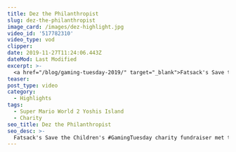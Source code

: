 ```yaml
---
title: Dez the Philanthropist
slug: dez-the-philanthropist
image_card: /images/dez-highlight.jpg
video_id: '517782310'
video_type: vod
clipper:
date: 2019-11-27T11:24:06.443Z
dateMod: Last Modified
excerpt: >-
  <a href="/blog/gaming-tuesday-2019/" target="_blank">Fatsack's Save the Children's #GamingTuesday charity fundraiser</a> met the donation goal within the first hour and a half of streaming thanks to everyone who donated, including Dezmarsama with his generous donation here. It also sealed the fate of Fatsack as he had agreed to wear a pink spandex morphsuit if the goal was met.
teaser: 
post_type: video
category:
  - Highlights
tags:
  - Super Mario World 2 Yoshis Island
  - Charity
seo_title: Dez the Philanthropist
seo_desc: >-
  Fatsack's Save the Children's #GamingTuesday charity fundraiser met the donation goal within the first hour and a half of streaming thanks to everyone who donated, including Dezmarsama with his generous donation here. It also sealed the fate of Fatsack as he had agreed to wear a pink spandex morphsuit if the goal was met.
---
```

